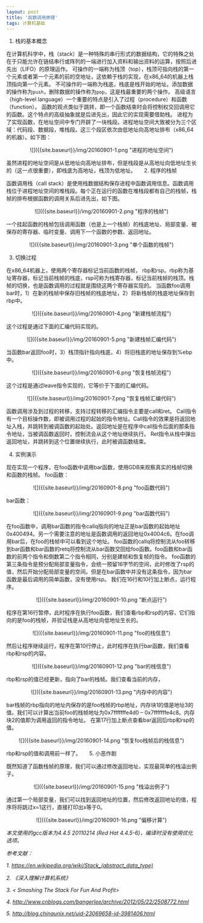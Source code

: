 ```yaml
---
layout: post
title: '函数调用原理'
tags: 计算机基础
---
```



1.   栈的基本概念

在计算机科学中，栈（stack）是一种特殊的串行形式的数据结构，它的特殊之处在于只能允许在链结串行或阵列的一端进行加入资料和输出资料的运算，按照后进先出（LIFO）的原理运作。
可操作的一端称为栈顶（top），栈顶可指向栈的第一个元素或者第一个元素的前的空地址，这依赖于栈的实现，在x86_64的机器上栈顶指向第一个元素。
不可操作的一端称为栈底，栈底是栈开始的地址。添加数据的操作称为`push`，删除数据的操作称为`pop`，这是栈最重要的两个操作。
高级语言（high-level language）一个重要的特点是引入了过程（procedure）和函数（function）。
函数的观点类似于跳转，即一个函数结束时会将控制权交回调用它的函数。这个特点的高级抽象就是后进先出，因此它的实现需要借助栈。
进程为了实现函数，在地址空间中专门开辟了一块栈段。进程地址空间大致被分为三个区域：代码段、数据段，堆栈段。这三个段区依次由低地址向高地址排布（x86_64的机器）。如下图：

<center>
![]({{site.baseurl}}/img/20160901-1.png "进程的地址空间")
</center>

虽然进程的地址空间是从低地址向高地址排布，但是栈段是从高地址向低地址生长的（这一点很重要），即栈底为高地址，栈顶为低地址。
 
2.   程序的栈帧

函数调用栈（call stack）是使用栈数据结构保存进程中函数调用信息。函数调用栈位于进程地址空间的堆栈段。每个正在运行的函数在堆栈段都有自己的栈帧，栈帧的排布根据函数的调用关系后进先出，如下图。
 
<center>
![]({{site.baseurl}}/img/20160901-2.png "程序的栈帧")
</center>

一个挂起函数的栈帧包括调用函数（也是上一个栈帧）的栈底地址、局部变量、被保存的寄存器、临时变量、调用下一个函数的参数、返回地址。
 
<center>
![]({{site.baseurl}}/img/20160901-3.png "单个函数的栈帧")
</center>

3.   切换过程

在x86_64机器上，使用两个寄存器标记当前函数的栈帧， rbp和rsp。rbp称为基址寄存器，标记当前栈帧的栈底，rsp可称为栈寄存器，标记当前栈帧的栈顶。栈帧的切换，也是函数调用的过程就是围绕这两个寄存器实现的。
当函数foo调用bar时，1）在新的栈帧中保存旧栈帧的栈底地址，2）将新栈帧的栈底地址保存到rbp中。
 
<center>
![]({{site.baseurl}}/img/20160901-4.png "新建栈帧流程")
</center>

这个过程是通过下面的汇编代码实现的。
 
<center>
![]({{site.baseurl}}/img/20160901-5.png "新建栈帧汇编代码")
</center>

当函数bar返回foo时，3）栈顶指针指向栈底，4）将旧栈底的地址保存到%ebp中。

<center>
![]({{site.baseurl}}/img/20160901-6.png "恢复栈帧流程")
</center>

这个过程是通过leave指令实现的，它等价于下面的汇编代码。

<center>
![]({{site.baseurl}}/img/20160901-7.png "恢复栈帧汇编代码")
</center>

函数调用涉及到过程的转移，支持过程转移的汇编指令主要是call和ret。
Call指令有一个目标操作数，即被调用过程的起始的指令地址。Call指令的效果是将返回地址入栈，并跳转到被调函数的起始处。返回地址是在程序中call指令后面的那条指令地址，当被调函数返回时，控制流会从这个地址继续执行。
Ret指令从栈中弹出返回地址，并跳转到这个位置继续执行，此时被调函数结束。
 
4.   实例演示

现在实现一个程序，在foo函数中调用bar函数，使用GDB来观察真实的栈帧切换和函数的栈帧。
foo函数：

<center>
![]({{site.baseurl}}/img/20160901-8.png "foo函数代码") 
</center>

bar函数：

<center>
![]({{site.baseurl}}/img/20160901-9.png "bar函数代码")
</center>

在foo函数中，调用bar函数的指令callq指向的地址正是bar函数的起始地址0x400494。另一个需要注意的地址是函数调用的返回地址0x4004c6。在foo调用bar后，在foo的栈帧中可以看到这个地址。
foo函数的callq将控制流从foo转移到bar函数和bar函数的retq将控制流从bar函数交回给foo函数。foo函数和bar函数的前两个指令和倒数第二个指令相同，分别是建帧和恢复帧的指令。
foo函数的第三条指令是预分配局部变量指令，会统一预留16字节的空间，此时修改了rsp的值，然后开始分配局部变量的空间。但是在bar函数中并没有这条指令，因为bar函数是最后调用的简单函数，没有使用rsp。
我们在16行和10行加上断点，运行程序。

<center>
![]({{site.baseurl}}/img/20160901-10.png "断点运行") 
</center>

程序在第16行暂停，此时程序在执行foo函数，我们查看rbp和rsp的内容，它们指向的是foo的栈帧，并验证栈是从高地址向低地址生长的。

<center>
![]({{site.baseurl}}/img/20160901-11.png "foo的栈信息") 
</center>

然后让程序继续运行，程序在第10行停止，此时程序在执行bar函数，我们查看rbp和rsp的内容。
 
 <center>
![]({{site.baseurl}}/img/20160901-12.png "bar的栈信息") 
</center>

rbp和rsp的值已经更新，指向了bar的栈帧。我们查看当前的内存，

<center>
![]({{site.baseurl}}/img/20160901-13.png "内存中的内容")
</center>

bar栈帧的rbp指向的地址内保存的是foo栈帧的rbp地址，内存块1的值是地址3的值。我们可以计算出当前foo的栈帧地址为0x7fffffffe4d0 – 0x7fffffffe4c8。内存块2的值即为调用返回的指令地址。
在第17行加上断点查看bar返回后rbp和rsp的值。

<center>
![]({{site.baseurl}}/img/20160901-14.png "恢复foo栈帧后的栈信息")
</center>

rbp和rsp的值和调用前一样了。
 
5.   小恶作剧

既然知道了函数栈帧的原理，我们可以通过修改返回地址，实现最简单的栈溢出例子。

<center>
![]({{site.baseurl}}/img/20160901-15.png "栈溢出例子")
</center>

通过第一个局部变量，我们可以找到返回地址的位置，然后修改返回地址的值，程序将将跳过x=1这行，直接打印出x等于0。

<center>
![]({{site.baseurl}}/img/20160901-16.png "偏移计算") 
</center>
	

*本文使用的gcc版本为4.4.5 20110214 (Red Hat 4.4.5-6)，编译时没有使用优化选项。*

*参考文献：*

*1.	https://en.wikipedia.org/wiki/Stack_(abstract_data_type)*

*2.	《深入理解计算机系统》*

*3.	< Smashing The Stack For Fun And Profit>*

*4.	http://www.cnblogs.com/bangerlee/archive/2012/05/22/2508772.html*

*5.	http://blog.chinaunix.net/uid-23069658-id-3981406.html*

